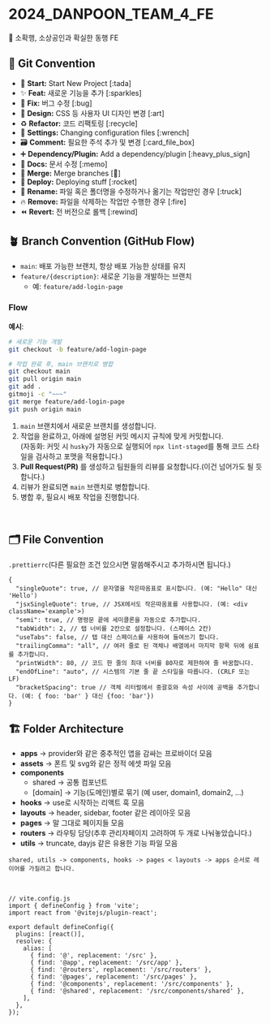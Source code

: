 # 2024_DANPOON_TEAM_4_FE
👣 소확행, 소상공인과 확실한 동행 FE

## 🎯 Git Convention

- 🎉 **Start:** Start New Project [:tada]
- ✨ **Feat:** 새로운 기능을 추가 [:sparkles]
- 🐛 **Fix:** 버그 수정 [:bug]
- 🎨 **Design:** CSS 등 사용자 UI 디자인 변경 [:art]
- ♻️ **Refactor:** 코드 리팩토링 [:recycle]
- 🔧 **Settings:** Changing configuration files [:wrench]
- 🗃️ **Comment:** 필요한 주석 추가 및 변경 [:card_file_box]
- ➕ **Dependency/Plugin:** Add a dependency/plugin [:heavy_plus_sign]
- 📝 **Docs:** 문서 수정 [:memo]
- 🔀 **Merge:** Merge branches [:twisted_rightwards_arrows:]
- 🚀 **Deploy:** Deploying stuff [:rocket]
- 🚚 **Rename:** 파일 혹은 폴더명을 수정하거나 옮기는 작업만인 경우 [:truck]
- 🔥 **Remove:** 파일을 삭제하는 작업만 수행한 경우 [:fire]
- ⏪️ **Revert:** 전 버전으로 롤백 [:rewind]

## 🪴 Branch Convention (GitHub Flow)

- `main`: 배포 가능한 브랜치, 항상 배포 가능한 상태를 유지
- `feature/{description}`: 새로운 기능을 개발하는 브랜치
  - 예: `feature/add-login-page`

### Flow

**예시**:

```bash
# 새로운 기능 개발
git checkout -b feature/add-login-page

# 작업 완료 후, main 브랜치로 병합
git checkout main
git pull origin main
git add .
gitmoji -c "~~~"
git merge feature/add-login-page
git push origin main
```

1. `main` 브랜치에서 새로운 브랜치를 생성합니다.
2. 작업을 완료하고, 아래에 설명된 커밋 메시지 규칙에 맞게 커밋합니다.<br />
(자동화: 커밋 시 `husky`가 자동으로 실행되어 `npx lint-staged`를 통해 코드 스타일을 검사하고 포맷을 적용합니다.)
3. **Pull Request(PR)** 를 생성하고 팀원들의 리뷰를 요청합니다.(이건 넘어가도 될 듯 합니다.)
4. 리뷰가 완료되면 `main` 브랜치로 병합합니다.
5. 병합 후, 필요시 배포 작업을 진행합니다.

<br />

##  🗂 File Convention

`.prettierrc`(다른 필요한 조건 있으시면 말씀해주시고 추가하시면 됩니다.)
```
{
  "singleQuote": true, // 문자열을 작은따옴표로 표시합니다. (예: "Hello" 대신 'Hello')
  "jsxSingleQuote": true, // JSX에서도 작은따옴표를 사용합니다. (예: <div className='example'>)
  "semi": true, // 명령문 끝에 세미콜론을 자동으로 추가합니다.
  "tabWidth": 2, // 탭 너비를 2칸으로 설정합니다. (스페이스 2칸)
  "useTabs": false, // 탭 대신 스페이스를 사용하여 들여쓰기 합니다.
  "trailingComma": "all", // 여러 줄로 된 객체나 배열에서 마지막 항목 뒤에 쉼표를 추가합니다.
  "printWidth": 80, // 코드 한 줄의 최대 너비를 80자로 제한하여 줄 바꿈합니다.
  "endOfLine": "auto", // 시스템의 기본 줄 끝 스타일을 따릅니다. (CRLF 또는 LF)
  "bracketSpacing": true // 객체 리터럴에서 중괄호와 속성 사이에 공백을 추가합니다. (예: { foo: 'bar' } 대신 {foo: 'bar'})
}

```

## 🏗️ Folder Architecture

- **apps** -> provider와 같은 중추적인 앱을 감싸는 프로바이더 모음
- **assets** -> 폰트 및 svg와 같은 정적 에셋 파일 모음
- **components**
  - shared → 공통 컴포넌트
  - [domain] → 기능(도메인)별로 묶기 (예 user, domain1, domain2, …)
- **hooks** → use로 시작하는 리액트 훅 모음
- **layouts** → header, sidebar, footer 같은 레이아웃 모음
- **pages** → 말 그대로 페이지들 모음
- **routers** → 라우팅 담당(추후 관리자페이지 고려하여 두 개로 나눠놓았습니다.)
- **utils** → truncate, dayjs 같은 유용한 기능 파일 모음

`shared, utils -> components, hooks -> pages < layouts -> apps 순서로 레이어를 가질려고 합니다.`

<br />


```
// vite.config.js
import { defineConfig } from 'vite';
import react from '@vitejs/plugin-react';

export default defineConfig({
  plugins: [react()],
  resolve: {
    alias: [
      { find: '@', replacement: '/src' },
      { find: '@app', replacement: '/src/app' },
      { find: '@routers', replacement: '/src/routers' },
      { find: '@pages', replacement: '/src/pages' },
      { find: '@components', replacement: '/src/components' },
      { find: '@shared', replacement: '/src/components/shared' },
    ],
  },
});


```

